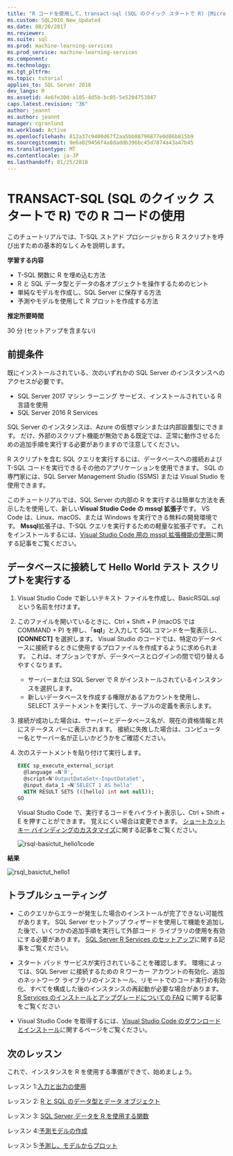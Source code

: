```yaml
---
title: "R コードを使用して、transact-sql (SQL のクイック スタートで R) |Microsoft ドキュメント"
ms.custom: SQL2016_New_Updated
ms.date: 08/20/2017
ms.reviewer: 
ms.suite: sql
ms.prod: machine-learning-services
ms.prod_service: machine-learning-services
ms.component: 
ms.technology: 
ms.tgt_pltfrm: 
ms.topic: tutorial
applies_to: SQL Server 2016
dev_langs: R
ms.assetid: 4e6fe30d-a105-4d5b-bc05-5e5204753847
caps.latest.revision: "36"
author: jeannt
ms.author: jeannt
manager: cgronlund
ms.workload: Active
ms.openlocfilehash: 812a37c9400d67f2aa5bb08796877e0d06b815b9
ms.sourcegitcommit: 9e6a029456f4a8daddb396bc45d7874a43a47b45
ms.translationtype: MT
ms.contentlocale: ja-JP
ms.lasthandoff: 01/25/2018
---
```

# <a name="using-r-code-in-transact-sql-r-in-sql-quickstart"></a>TRANSACT-SQL (SQL のクイック スタートで R) での R コードの使用

このチュートリアルでは、T-SQL ストアド プロシージャから R スクリプトを呼び出すための基本的なしくみを説明します。

**学習する内容**

+ T-SQL 関数に R を埋め込む方法
+ R と SQL データ型とデータの各オブジェクトを操作するためのヒント
+ 単純なモデルを作成し、SQL Server に保存する方法
+ 予測やモデルを使用して R プロットを作成する方法

**推定所要時間**

30 分 (セットアップを含まない)

## <a name="prerequisites"></a>前提条件

既にインストールされている、次のいずれかの SQL Server のインスタンスへのアクセスが必要です。

+ SQL Server 2017 マシン ラーニング サービス、インストールされている R 言語を使用
+ SQL Server 2016 R Services

SQL Server のインスタンスは、Azure の仮想マシンまたは内部設置型にできます。 だけ、外部のスクリプト機能が無効である既定では、正常に動作させるための追加手順を実行する必要がありますので注意してください。

R スクリプトを含む SQL クエリを実行するには、データベースへの接続および T-SQL コードを実行できるその他のアプリケーションを使用できます。 SQL の専門家には、SQL Server Management Studio (SSMS) または Visual Studio を使用できます。

このチュートリアルでは、SQL Server の内部の R を実行するは簡単な方法を表示したを使用して、新しい**Visual Studio Code の mssql 拡張子**です。 VS Code は、Linux、macOS、または Windows を実行できる無料の開発環境です。 **Mssql**拡張子は、T-SQL クエリを実行するための軽量な拡張子です。 これをインストールするには、[Visual Studio Code 用の mssql 拡張機能の使用](https://docs.microsoft.com/sql/linux/sql-server-linux-develop-use-vscode)に関する記事をご覧ください。

## <a name="connect-to-a-database-and-run-a-hello-world-test-script"></a>データベースに接続して Hello World テスト スクリプトを実行する

1. Visual Studio Code で新しいテキスト ファイルを作成し、BasicRSQL.sql という名前を付けます。
2. このファイルを開いているときに、Ctrl + Shift + P (macOS では COMMAND + P) を押し、「**sql**」と入力して SQL コマンドを一覧表示し、**[CONNECT]** を選択します。 Visual Studio のコードでは、特定のデータベースに接続するときに使用するプロファイルを作成するように求められます。 これは、オプションですが、データベースとログインの間で切り替えるやすくなります。
    + サーバーまたは SQL Server で R がインストールされているインスタンスを選択します。
    + 新しいデータベースを作成する権限があるアカウントを使用し、SELECT ステートメントを実行して、テーブルの定義を表示します。
2. 接続が成功した場合は、サーバーとデータベース名が、現在の資格情報と共にステータス バーに表示されます。 接続に失敗した場合は、コンピューター名とサーバー名が正しいかどうかをご確認ください。
3. 次のステートメントを貼り付けて実行します。

    ```sql
    EXEC sp_execute_external_script
      @language =N'R',
      @script=N'OutputDataSet<-InputDataSet',
      @input_data_1 =N'SELECT 1 AS hello'
      WITH RESULT SETS (([hello] int not null));
    GO
    ```

    Visual Studio Code で、実行するコードをハイライト表示し、Ctrl + Shift + E を押すことができます。 覚えにくい場合は変更できます。 [ショートカット キー バインディングのカスタマイズ](https://github.com/Microsoft/vscode-mssql/wiki/customize-shortcuts)に関する記事をご覧ください。

    ![rsql-basictut_hello1code](media/rsql-basictut-hello1code.PNG)

**結果**

![rsql_basictut_hello1](media/rsql-basictut-hello1.PNG)

## <a name="troubleshooting"></a>トラブルシューティング

+ このクエリからエラーが発生した場合のインストールが完了できない可能性があります。 SQL Server セットアップ ウィザードを使用して機能を追加した後で、いくつかの追加手順を実行して外部コード ライブラリの使用を有効にする必要があります。  [SQL Server R Services のセットアップ](../r/set-up-sql-server-r-services-in-database.md)に関する記事をご覧ください。

+ スタート パッド サービスが実行されていることを確認します。 環境によっては、SQL Server に接続するための R ワーカー アカウントの有効化、追加のネットワーク ライブラリのインストール、リモートでのコード実行の有効化、すべてを構成した後のインスタンスの再起動が必要な場合があります。 [R Services のインストールとアップグレードについての FAQ](../r/upgrade-and-installation-faq-sql-server-r-services.md) に関する記事をご覧ください

+ Visual Studio Code を取得するには、[Visual Studio Code のダウンロードとインストール](https://code.visualstudio.com/Download)に関するページをご覧ください。

## <a name="next-lesson"></a>次のレッスン

これで、インスタンスを R を使用する準備ができて、始めましょう。

レッスン 1:[入力と出力の使用](rtsql-working-with-inputs-and-outputs.md)

レッスン 2: [R と SQL のデータ型とデータ オブジェクト](rtsql-r-and-sql-data-types-and-data-objects.md)

レッスン 3: [SQL Server データを R を使用する関数](rtsql-using-r-functions-with-sql-server-data.md)

レッスン 4:[予測モデルの作成](rtsql-create-a-predictive-model-r.md)

レッスン 5:[予測し、モデルからプロット](rtsql-predict-and-plot-from-model.md)
